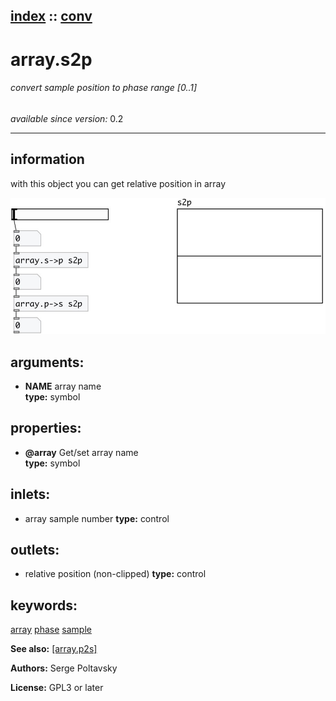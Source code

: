 [index](index.html) :: [conv](category_conv.html)
---

# array.s2p

###### convert sample position to phase range [0..1]

*available since version:* 0.2

---


## information
with this object you can get relative position in array



[![example](../examples/img/array.s2p.jpg)](../examples/pd/array.s2p.pd)



## arguments:

* **NAME**
array name<br>
__type:__ symbol<br>





## properties:

* **@array** 
Get/set array name<br>
__type:__ symbol<br>



## inlets:

* array sample number 
__type:__ control<br>



## outlets:

* relative position (non-clipped)
__type:__ control<br>



## keywords:

[array](keywords/array.html)
[phase](keywords/phase.html)
[sample](keywords/sample.html)



**See also:**
[\[array.p2s\]](array.p2s.html)




**Authors:** Serge Poltavsky




**License:** GPL3 or later





